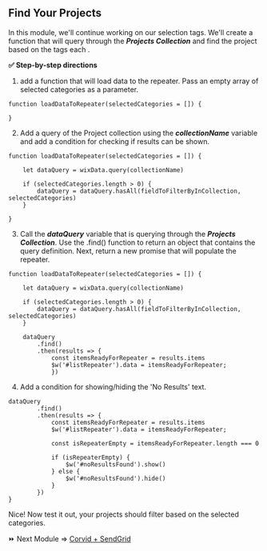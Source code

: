## Find Your Projects 

In this module, we'll continue working on our selection tags. We'll create a function that will query through the ***Projects Collection*** and find the project based on the tags each   . 




**✅ Step-by-step directions**

1. add a function that will load data to the repeater. Pass an empty array of selected categories as a parameter.
```
function loadDataToRepeater(selectedCategories = []) {

}
```

2. Add a query of the Project collection using the ***collectionName*** variable and add a condition for checking if results can be shown.
```
function loadDataToRepeater(selectedCategories = []) {

	let dataQuery = wixData.query(collectionName)

	if (selectedCategories.length > 0) {
		dataQuery = dataQuery.hasAll(fieldToFilterByInCollection, selectedCategories)
	}
	
}
```

3. Call the ***dataQuery*** variable that is querying through the ***Projects Collection***. Use the .find() function to return an object that contains the query definition. Next, return a new promise that will populate the repeater.

```
function loadDataToRepeater(selectedCategories = []) {

	let dataQuery = wixData.query(collectionName)

	if (selectedCategories.length > 0) {
		dataQuery = dataQuery.hasAll(fieldToFilterByInCollection, selectedCategories)
	}
	
	dataQuery
		.find()
		.then(results => {
			const itemsReadyForRepeater = results.items
			$w('#listRepeater').data = itemsReadyForRepeater;
            })
```

4. Add a condition for showing/hiding the 'No Results' text.

```
dataQuery
		.find()
		.then(results => {
			const itemsReadyForRepeater = results.items
			$w('#listRepeater').data = itemsReadyForRepeater;

			const isRepeaterEmpty = itemsReadyForRepeater.length === 0

			if (isRepeaterEmpty) {
				$w('#noResultsFound').show()
			} else {
				$w('#noResultsFound').hide()
			}
		})
}
```
Nice! Now test it out, your projects should  filter based on the selected categories. 

⏩ Next Module => [Corvid + SendGrid ](PACKAGE_MANAGER.md)
